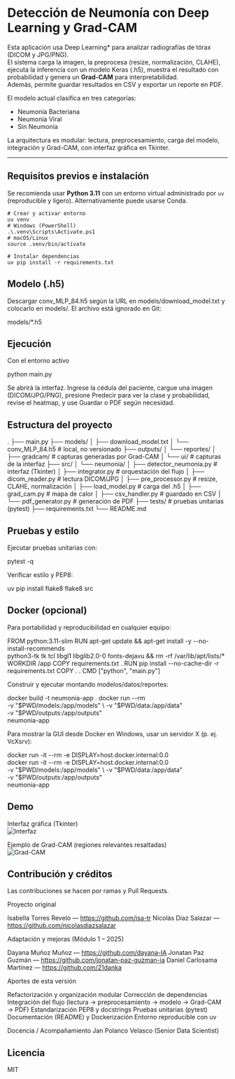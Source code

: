 #  Detección de Neumonía con Deep Learning y Grad-CAM

Esta aplicación usa Deep Learning* para analizar radiografías de tórax (DICOM y JPG/PNG).  
El sistema carga la imagen, la preprocesa (resize, normalización, CLAHE), ejecuta la inferencia con un modelo Keras (.h5), muestra el resultado con probabilidad y genera un **Grad-CAM** para interpretabilidad.  
Además, permite guardar resultados en CSV y exportar un reporte en PDF.  

El modelo actual clasifica en tres categorías:  
- Neumonía Bacteriana  
- Neumonía Viral 
- Sin Neumonía 

La arquitectura es modular: lectura, preprocesamiento, carga del modelo, integración y Grad-CAM, con interfaz gráfica en Tkinter.

---

## Requisitos previos e instalación

Se recomienda usar **Python 3.11** con un entorno virtual administrado por `uv` (reproducible y ligero). Alternativamente puede usarse Conda.

  ```
  # Crear y activar entorno
  uv venv
  # Windows (PowerShell)
  .\.venv\Scripts\Activate.ps1
  # macOS/Linux
  source .venv/bin/activate

  # Instalar dependencias
  uv pip install -r requirements.txt
 ```

## Modelo (.h5)

Descargar conv_MLP_84.h5 según la URL en models/download_model.txt y colocarlo en models/.
El archivo está ignorado en Git:

  models/*.h5

## Ejecución

Con el entorno activo

  python main.py

Se abrirá la interfaz. Ingrese la cédula del paciente, cargue una imagen (DICOM/JPG/PNG), presione Predecir para ver la clase y probabilidad, revise el heatmap, y use Guardar o PDF según necesidad.

## Estructura del proyecto

.
├── main.py
├── models/
│   ├── download_model.txt
│   └── conv_MLP_84.h5        # local, no versionado
├── outputs/
│   └── reportes/
│       ├── gradcam/          # capturas generadas por Grad-CAM
│       └── ui/               # capturas de la interfaz
├── src/
│   └── neumonia/
│       ├── detector_neumonia.py   # interfaz (Tkinter)
│       ├── integrator.py          # orquestación del flujo
│       ├── dicom_reader.py        # lectura DICOM/JPG
│       ├── pre_processor.py       # resize, CLAHE, normalización
│       ├── load_model.py          # carga del .h5
│       ├── grad_cam.py            # mapa de calor
│       ├── csv_handler.py         # guardado en CSV
│       └── pdf_generator.py       # generación de PDF
├── tests/                         # pruebas unitarias (pytest)
├── requirements.txt
└── README.md

## Pruebas y estilo

Ejecutar pruebas unitarias con:

  pytest -q

Verificar estilo y PEP8:

  uv pip install flake8
  flake8 src

## Docker (opcional)

Para portabilidad y reproducibilidad en cualquier equipo:

  FROM python:3.11-slim
  RUN apt-get update && apt-get install -y --no-install-recommends \
      python3-tk tk tcl libgl1 libglib2.0-0 fonts-dejavu && rm -rf /var/lib/apt/lists/*
  WORKDIR /app
  COPY requirements.txt .
  RUN pip install --no-cache-dir -r requirements.txt
  COPY . .
  CMD ["python", "main.py"]

Construir y ejecutar montando modelos/datos/reportes:

  docker build -t neumonia-app .
  docker run --rm \
    -v "$PWD/models:/app/models" \
    -v "$PWD/data:/app/data" \
    -v "$PWD/outputs:/app/outputs" \
  neumonia-app

Para mostrar la GUI desde Docker en Windows, usar un servidor X (p. ej. VcXsrv):

docker run -it --rm -e DISPLAY=host.docker.internal:0.0 \
docker run -it --rm -e DISPLAY=host.docker.internal:0.0 \
  -v "$PWD/models:/app/models" \
  -v "$PWD/data:/app/data" \
  -v "$PWD/outputs:/app/outputs" \
  neumonia-app

## Demo

Interfaz gráfica (Tkinter)  
![Interfaz](outputs/reportes/ui.png)

Ejemplo de Grad-CAM (regiones relevantes resaltadas)  
![Grad-CAM](outputs/reportes/gradcam.png)

## Contribución y créditos

Las contribuciones se hacen por ramas y Pull Requests.

Proyecto original

  Isabella Torres Revelo — https://github.com/isa-tr
  Nicolás Díaz Salazar — https://github.com/nicolasdiazsalazar

Adaptación y mejoras (Módulo 1 – 2025)

  Dayana Muñoz Muñoz — https://github.com/dayana-IA
  Jonatan Paz Guzmán — https://github.com/jonatan-paz-guzman-ia
  Daniel Carlosama Martínez — https://github.com/21danka

Aportes de esta versión

  Refactorización y organización modular
  Corrección de dependencias
  Integración del flujo (lectura → preprocesamiento → modelo → Grad-CAM → PDF)
  Estandarización PEP8 y docstrings
  Pruebas unitarias (pytest)
  Documentación (README) y Dockerización
  Entorno reproducible con uv

Docencia / Acompañamiento
  Jan Polanco Velasco (Senior Data Scientist)

## Licencia

MIT
